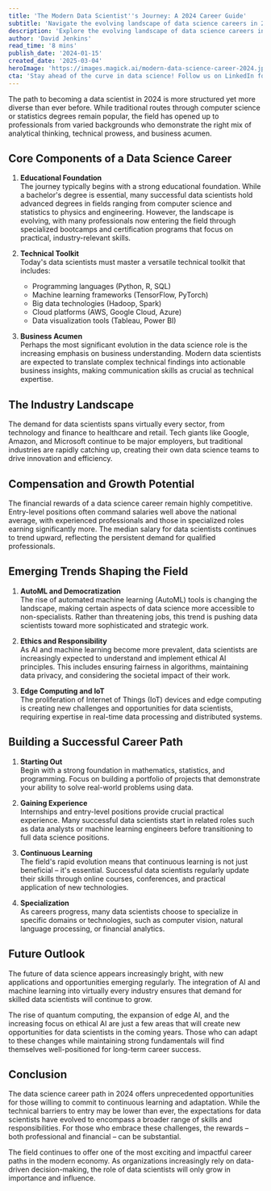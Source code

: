 ```yaml
---
title: 'The Modern Data Scientist''s Journey: A 2024 Career Guide'
subtitle: 'Navigate the evolving landscape of data science careers in 2024'
description: 'Explore the evolving landscape of data science careers in 2024, from essential technical skills and educational requirements to emerging trends and future opportunities. Learn how the modern data scientist''s role has expanded to encompass business acumen, ethical considerations, and specialized expertise across various industries.'
author: 'David Jenkins'
read_time: '8 mins'
publish_date: '2024-01-15'
created_date: '2025-03-04'
heroImage: 'https://images.magick.ai/modern-data-science-career-2024.jpg'
cta: 'Stay ahead of the curve in data science! Follow us on LinkedIn for regular insights, trend analysis, and career opportunities in this rapidly evolving field.'
---
```


The path to becoming a data scientist in 2024 is more structured yet more diverse than ever before. While traditional routes through computer science or statistics degrees remain popular, the field has opened up to professionals from varied backgrounds who demonstrate the right mix of analytical thinking, technical prowess, and business acumen.

## Core Components of a Data Science Career

1. **Educational Foundation**  
   The journey typically begins with a strong educational foundation. While a bachelor's degree is essential, many successful data scientists hold advanced degrees in fields ranging from computer science and statistics to physics and engineering. However, the landscape is evolving, with many professionals now entering the field through specialized bootcamps and certification programs that focus on practical, industry-relevant skills.

2. **Technical Toolkit**  
   Today's data scientists must master a versatile technical toolkit that includes:
   - Programming languages (Python, R, SQL)
   - Machine learning frameworks (TensorFlow, PyTorch)
   - Big data technologies (Hadoop, Spark)
   - Cloud platforms (AWS, Google Cloud, Azure)
   - Data visualization tools (Tableau, Power BI)

3. **Business Acumen**  
   Perhaps the most significant evolution in the data science role is the increasing emphasis on business understanding. Modern data scientists are expected to translate complex technical findings into actionable business insights, making communication skills as crucial as technical expertise.

## The Industry Landscape

The demand for data scientists spans virtually every sector, from technology and finance to healthcare and retail. Tech giants like Google, Amazon, and Microsoft continue to be major employers, but traditional industries are rapidly catching up, creating their own data science teams to drive innovation and efficiency.

## Compensation and Growth Potential

The financial rewards of a data science career remain highly competitive. Entry-level positions often command salaries well above the national average, with experienced professionals and those in specialized roles earning significantly more. The median salary for data scientists continues to trend upward, reflecting the persistent demand for qualified professionals.

## Emerging Trends Shaping the Field

1. **AutoML and Democratization**  
   The rise of automated machine learning (AutoML) tools is changing the landscape, making certain aspects of data science more accessible to non-specialists. Rather than threatening jobs, this trend is pushing data scientists toward more sophisticated and strategic work.

2. **Ethics and Responsibility**  
   As AI and machine learning become more prevalent, data scientists are increasingly expected to understand and implement ethical AI principles. This includes ensuring fairness in algorithms, maintaining data privacy, and considering the societal impact of their work.

3. **Edge Computing and IoT**  
   The proliferation of Internet of Things (IoT) devices and edge computing is creating new challenges and opportunities for data scientists, requiring expertise in real-time data processing and distributed systems.

## Building a Successful Career Path

1. **Starting Out**  
   Begin with a strong foundation in mathematics, statistics, and programming. Focus on building a portfolio of projects that demonstrate your ability to solve real-world problems using data.

2. **Gaining Experience**  
   Internships and entry-level positions provide crucial practical experience. Many successful data scientists start in related roles such as data analysts or machine learning engineers before transitioning to full data science positions.

3. **Continuous Learning**  
   The field's rapid evolution means that continuous learning is not just beneficial – it's essential. Successful data scientists regularly update their skills through online courses, conferences, and practical application of new technologies.

4. **Specialization**  
   As careers progress, many data scientists choose to specialize in specific domains or technologies, such as computer vision, natural language processing, or financial analytics.

## Future Outlook

The future of data science appears increasingly bright, with new applications and opportunities emerging regularly. The integration of AI and machine learning into virtually every industry ensures that demand for skilled data scientists will continue to grow.

The rise of quantum computing, the expansion of edge AI, and the increasing focus on ethical AI are just a few areas that will create new opportunities for data scientists in the coming years. Those who can adapt to these changes while maintaining strong fundamentals will find themselves well-positioned for long-term career success.

## Conclusion

The data science career path in 2024 offers unprecedented opportunities for those willing to commit to continuous learning and adaptation. While the technical barriers to entry may be lower than ever, the expectations for data scientists have evolved to encompass a broader range of skills and responsibilities. For those who embrace these challenges, the rewards – both professional and financial – can be substantial.

The field continues to offer one of the most exciting and impactful career paths in the modern economy. As organizations increasingly rely on data-driven decision-making, the role of data scientists will only grow in importance and influence.